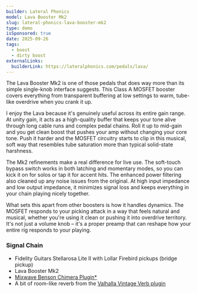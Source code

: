 ```yaml
---
builder: Lateral Phonics
model: Lava Booster Mk2
slug: lateral-phonics-lava-booster-mk2
type: demo
isSponsored: true
date: 2025-09-26
tags:
  - boost
  - dirty boost
externalLinks:
  builderLink: https://lateralphonics.com/pedals/lava/
---
```


The Lava Booster Mk2 is one of those pedals that does way more than its simple single-knob interface suggests. This Class A MOSFET booster covers everything from transparent buffering at low settings to warm, tube-like overdrive when you crank it up.

I enjoy the Lava because it's genuinely useful across its entire gain range. At unity gain, it acts as a high-quality buffer that keeps your tone alive through long cable runs and complex pedal chains. Roll it up to mid-gain and you get clean boost that pushes your amp without changing your core tone. Push it harder and the MOSFET circuitry starts to clip in this musical, soft way that resembles tube saturation more than typical solid-state harshness.

The Mk2 refinements make a real difference for live use. The soft-touch bypass switch works in both latching and momentary modes, so you can kick it on for solos or tap it for accent hits. The enhanced power filtering also cleaned up any noise issues from the original. At high input impedance and low output impedance, it minimizes signal loss and keeps everything in your chain playing nicely together.

What sets this apart from other boosters is how it handles dynamics. The MOSFET responds to your picking attack in a way that feels natural and musical, whether you're using it clean or pushing it into overdrive territory. It's not just a volume knob – it's a proper preamp that can reshape how your entire rig responds to your playing.

### Signal Chain

- Fidelity Guitars Stellarosa Lite II with Lollar Firebird pickups (bridge pickup)
- Lava Booster Mk2
- [Mixwave Benson Chimera Plugin\*](https://sweetwater.sjv.io/B0N2PL)
- A bit of room-like reverb from the [Valhalla Vintage Verb plugin](https://valhalladsp.com/shop/reverb/valhalla-vintage-verb/)
